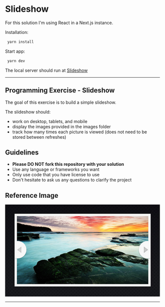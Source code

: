 # Slideshow

For this solution I'm using React in a Next.js instance.

Installation:

```bash
 yarn install
```

Start app:

```bash
 yarn dev
```

The local server should run at [Slideshow](http://localhost:3000)

---

## Programming Exercise - Slideshow

The goal of this exercise is to build a simple slideshow.

The slideshow should:
 - work on desktop, tablets, and mobile
 - display the images provided in the images folder
 - track how many times each picture is viewed (does not need to be stored between refreshes)

## Guidelines

* **Please DO NOT fork this repository with your solution**
* Use any language or frameworks you want
* Only use code that you have license to use
* Don't hesitate to ask us any questions to clarify the project

## Reference Image

![Screenshot](screenshot.png)

---